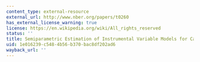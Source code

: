 ```yaml
---
content_type: external-resource
external_url: http://www.nber.org/papers/t0260
has_external_license_warning: true
license: https://en.wikipedia.org/wiki/All_rights_reserved
status: ''
title: Semiparametric Estimation of Instrumental Variable Models for Causal Effects
uid: 1e016239-c548-4b56-b370-bac8df202ad6
wayback_url: ''
---
```

